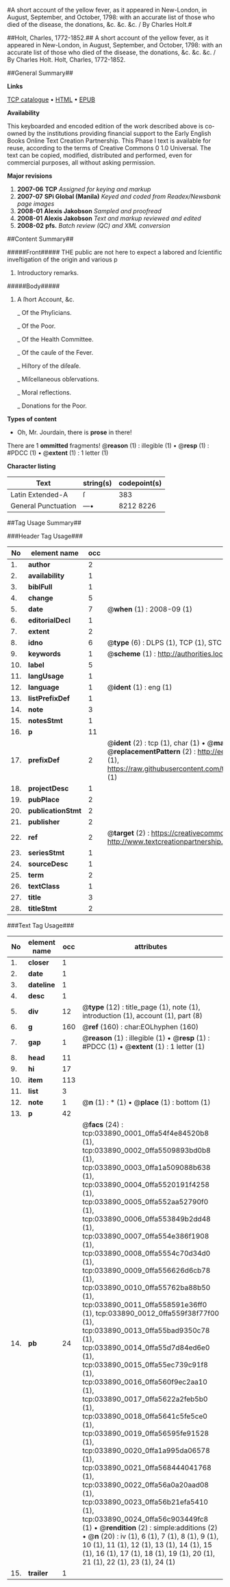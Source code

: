 #A short account of the yellow fever, as it appeared in New-London, in August, September, and October, 1798: with an accurate list of those who died of the disease, the donations, &c. &c. &c. / By Charles Holt.#

##Holt, Charles, 1772-1852.##
A short account of the yellow fever, as it appeared in New-London, in August, September, and October, 1798: with an accurate list of those who died of the disease, the donations, &c. &c. &c. / By Charles Holt.
Holt, Charles, 1772-1852.

##General Summary##

**Links**

[TCP catalogue](http://www.ota.ox.ac.uk/tcp/)  • 
[HTML](http://tei.it.ox.ac.uk/tcp/Texts-HTML/free/N25/N25530.html)  • 
[EPUB](http://tei.it.ox.ac.uk/tcp/Texts-EPUB/free/N25/N25530.epub)

**Availability**

This keyboarded and encoded edition of the
	       work described above is co-owned by the institutions
	       providing financial support to the Early English Books
	       Online Text Creation Partnership. This Phase I text is
	       available for reuse, according to the terms of Creative
	       Commons 0 1.0 Universal. The text can be copied,
	       modified, distributed and performed, even for
	       commercial purposes, all without asking permission.

**Major revisions**

1. __2007-06__ __TCP__ *Assigned for keying and markup*
1. __2007-07__ __SPi Global (Manila)__ *Keyed and coded from Readex/Newsbank page images*
1. __2008-01__ __Alexis Jakobson__ *Sampled and proofread*
1. __2008-01__ __Alexis Jakobson__ *Text and markup reviewed and edited*
1. __2008-02__ __pfs.__ *Batch review (QC) and XML conversion*

##Content Summary##

#####Front#####
THE public are not here to expect a labored and ſcientific inveſtigation of the origin and various p
1. Introductory remarks.

#####Body#####

1. A ſhort Account, &c.

    _ Of the Phyſicians.

    _ Of the Poor.

    _ Of the Health Committee.

    _ Of the cauſe of the Fever.

    _ Hiſtory of the diſeaſe.

    _ Miſcellaneous obſervations.

    _ Moral reflections.

    _ Donations for the Poor.

**Types of content**

  * Oh, Mr. Jourdain, there is **prose** in there!

There are 1 **ommitted** fragments! 
 @__reason__ (1) : illegible (1)  •  @__resp__ (1) : #PDCC (1)  •  @__extent__ (1) : 1 letter (1)

**Character listing**


|Text|string(s)|codepoint(s)|
|---|---|---|
|Latin Extended-A|ſ|383|
|General Punctuation|—•|8212 8226|

##Tag Usage Summary##

###Header Tag Usage###

|No|element name|occ|attributes|
|---|---|---|---|
|1.|__author__|2||
|2.|__availability__|1||
|3.|__biblFull__|1||
|4.|__change__|5||
|5.|__date__|7| @__when__ (1) : 2008-09 (1)|
|6.|__editorialDecl__|1||
|7.|__extent__|2||
|8.|__idno__|6| @__type__ (6) : DLPS (1), TCP (1), STC (1), NOTIS (1), IMAGE-SET (1), EVANS-CITATION (1)|
|9.|__keywords__|1| @__scheme__ (1) : http://authorities.loc.gov/ (1)|
|10.|__label__|5||
|11.|__langUsage__|1||
|12.|__language__|1| @__ident__ (1) : eng (1)|
|13.|__listPrefixDef__|1||
|14.|__note__|3||
|15.|__notesStmt__|1||
|16.|__p__|11||
|17.|__prefixDef__|2| @__ident__ (2) : tcp (1), char (1)  •  @__matchPattern__ (2) : ([0-9\-]+):([0-9IVX]+) (1), (.+) (1)  •  @__replacementPattern__ (2) : http://eebo.chadwyck.com/downloadtiff?vid=$1&page=$2 (1), https://raw.githubusercontent.com/textcreationpartnership/Texts/master/tcpchars.xml#$1 (1)|
|18.|__projectDesc__|1||
|19.|__pubPlace__|2||
|20.|__publicationStmt__|2||
|21.|__publisher__|2||
|22.|__ref__|2| @__target__ (2) : https://creativecommons.org/publicdomain/zero/1.0/ (1), http://www.textcreationpartnership.org/docs/. (1)|
|23.|__seriesStmt__|1||
|24.|__sourceDesc__|1||
|25.|__term__|2||
|26.|__textClass__|1||
|27.|__title__|3||
|28.|__titleStmt__|2||


###Text Tag Usage###

|No|element name|occ|attributes|
|---|---|---|---|
|1.|__closer__|1||
|2.|__date__|1||
|3.|__dateline__|1||
|4.|__desc__|1||
|5.|__div__|12| @__type__ (12) : title_page (1), note (1), introduction (1), account (1), part (8)|
|6.|__g__|160| @__ref__ (160) : char:EOLhyphen (160)|
|7.|__gap__|1| @__reason__ (1) : illegible (1)  •  @__resp__ (1) : #PDCC (1)  •  @__extent__ (1) : 1 letter (1)|
|8.|__head__|11||
|9.|__hi__|17||
|10.|__item__|113||
|11.|__list__|3||
|12.|__note__|1| @__n__ (1) : * (1)  •  @__place__ (1) : bottom (1)|
|13.|__p__|42||
|14.|__pb__|24| @__facs__ (24) : tcp:033890_0001_0ffa54f4e84520b8 (1), tcp:033890_0002_0ffa5509893bd0b8 (1), tcp:033890_0003_0ffa1a509088b638 (1), tcp:033890_0004_0ffa5520191f4258 (1), tcp:033890_0005_0ffa552aa52790f0 (1), tcp:033890_0006_0ffa553849b2dd48 (1), tcp:033890_0007_0ffa554e386f1908 (1), tcp:033890_0008_0ffa5554c70d34d0 (1), tcp:033890_0009_0ffa556626d6cb78 (1), tcp:033890_0010_0ffa55762ba88b50 (1), tcp:033890_0011_0ffa558591e36ff0 (1), tcp:033890_0012_0ffa559f38f77f00 (1), tcp:033890_0013_0ffa55bad9350c78 (1), tcp:033890_0014_0ffa55d7d84ed6e0 (1), tcp:033890_0015_0ffa55ec739c91f8 (1), tcp:033890_0016_0ffa560f9ec2aa10 (1), tcp:033890_0017_0ffa5622a2feb5b0 (1), tcp:033890_0018_0ffa5641c5fe5ce0 (1), tcp:033890_0019_0ffa56595fe91528 (1), tcp:033890_0020_0ffa1a995da06578 (1), tcp:033890_0021_0ffa568444041768 (1), tcp:033890_0022_0ffa56a0a20aad08 (1), tcp:033890_0023_0ffa56b21efa5410 (1), tcp:033890_0024_0ffa56c903449fc8 (1)  •  @__rendition__ (2) : simple:additions (2)  •  @__n__ (20) : iv (1), 6 (1), 7 (1), 8 (1), 9 (1), 10 (1), 11 (1), 12 (1), 13 (1), 14 (1), 15 (1), 16 (1), 17 (1), 18 (1), 19 (1), 20 (1), 21 (1), 22 (1), 23 (1), 24 (1)|
|15.|__trailer__|1||
